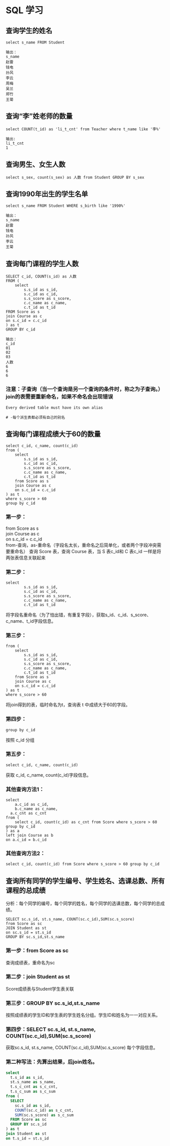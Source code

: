 # SQL 学习  
## 查询学生的姓名  
```
select s_name FROM Student 

输出：  
s_name
赵雷
钱电
孙风
李云
周梅
吴兰
郑竹
王菊
```

## 查询“李”姓老师的数量  
```
select COUNT(t_id) as 'li_t_cnt' from Teacher where t_name like '李%'
 
输出:
li_t_cnt
1
```

## 查询男生、女生人数   
```
select s_sex, count(s_sex) as 人数 from Student GROUP BY s_sex

```
## 查询1990年出生的学生名单  
```
select s_name FROM Student WHERE s_birth like '1990%'  

输出：
s_name  
赵雷  
钱电  
孙风  
李云  
王菊  

```
## 查询每门课程的学生人数  
```
SELECT c_id, COUNT(s_id) as 人数 
FROM (
	select 
		s.s_id as s_id,
		s.c_id as c_id,
		s.s_score as s_score,
		c.c_name as c_name,
		c.t_id as t_id
FROM Score as s
join Course as c
on s.c_id = c.c_id
) as t
GROUP BY c_id

输出：
c_id
01
02
03
人数
6
6
6
```
### 注意：子查询（当一个查询是另一个查询的条件时，称之为子查询。） join的表需要重新命名，如果不命名会出现错误
``` 
Every derived table must have its own alias

# -每个派生表都必须有自己的别名
```

## 查询每门课程成绩大于60的数量  
```
select c_id, c_name, count(c_id)
from (
	select 
		s.s_id as s_id, 
		s.c_id as c_id, 
		s.s_score as s_score, 
		c.c_name as c_name, 
		c.t_id as t_id
	from Score as s
	join Course as c
	on s.c_id = c.c_id
) as t
where s_score > 60
group by c_id

```
### 第一步：
from Score as s  
join Course as c  
on s.c_id = c.c_id  
from-查询，as-重命名（字段名太长，重命名之后简单化，或者两个字段冲突需要重命名） 查询 Score 表，查询 Course 表，当 S 表c_id和 C 表c_id 一样是将两张表信息关联起来
### 第二步： 
```
select  
		s.s_id as s_id,   
		s.c_id as c_id,   
		s.s_score as s_score,   
		c.c_name as c_name,   
		c.t_id as t_id  
```
将字段名重命名（为了怕出错，有重复字段），获取s_id、c_id、s_score、c_name、t_id字段信息。  
### 第三步：
```    
from (  
	select   
		s.s_id as s_id,   
		s.c_id as c_id,   
		s.s_score as s_score,   
		c.c_name as c_name,   
		c.t_id as t_id  
	from Score as s  
	join Course as c  
	on s.c_id = c.c_id  
) as t  
where s_score > 60  
```
将join得到的表，临时命名为t，查询表 t 中成绩大于60的字段。  

### 第四步： 
```  
group by c_id 
``` 
按照 c_id 分组  

### 第五步：
```
select c_id, c_name, count(c_id)
```
获取 c_id, c_name, count(c_id)字段信息。

### 其他查询方法1：
```
select   
	a.c_id as c_id,  
	b.c_name as c_name,  
  a.c_cnt as c_cnt  
from (  
	select c_id, count(c_id) as c_cnt from Score where s_score > 60 group by c_id  
) as a  
left join Course as b  
on a.c_id = b.c_id   
```
### 其他查询方法2：  
```
select c_id, count(c_id) from Score where s_score > 60 group by c_id  
```
## 查询所有同学的学生编号、学生姓名、选课总数、所有课程的总成绩
分析：每个同学的编号，每个同学的姓名，每个同学的选课总数，每个同学的总成绩。
```
SELECT sc.s_id, st.s_name, COUNT(sc.c_id),SUM(sc.s_score)
from Score as sc
JOIN Student as st
on sc.s_id = st.s_id
GROUP BY sc.s_id,st.s_name
```
### 第一步：from Score as sc 
查询成绩表，重命名为sc  

### 第二步：join Student as st  
Score成绩表与Student学生表关联  

### 第三步：GROUP BY sc.s_id,st.s_name
按照成绩表的学生ID和学生表的学生姓名分组。学生ID和姓名为一一对应关系。

### 第四步：SELECT sc.s_id, st.s_name, COUNT(sc.c_id),SUM(sc.s_score) 
获取sc.s_id, st.s_name, COUNT(sc.c_id),SUM(sc.s_score) 每个字段信息。

### 第二种写法：先算出结果，后join姓名。
```sql
select 
  t.s_id as s_id, 
  st.s_name as s_name, 
  t.s_c_cnt as s_c_cnt, 
  t.s_c_sum as s_c_sum
from (
  SELECT 
    sc.s_id as s_id, 
    COUNT(sc.c_id) as s_c_cnt, 
    SUM(sc.s_score) as s_c_sum
  FROM Score as sc
  GROUP BY sc.s_id
) as t 
join Student as st
on t.s_id = st.s_id
```

